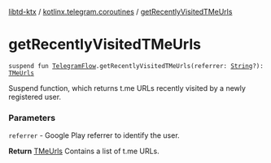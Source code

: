 [libtd-ktx](../index.md) / [kotlinx.telegram.coroutines](index.md) / [getRecentlyVisitedTMeUrls](./get-recently-visited-t-me-urls.md)

# getRecentlyVisitedTMeUrls

`suspend fun `[`TelegramFlow`](../kotlinx.telegram.core/-telegram-flow/index.md)`.getRecentlyVisitedTMeUrls(referrer: `[`String`](https://kotlinlang.org/api/latest/jvm/stdlib/kotlin/-string/index.html)`?): `[`TMeUrls`](https://tdlibx.github.io/td/docs/org/drinkless/td/libcore/telegram/TdApi/TMeUrls.html)

Suspend function, which returns t.me URLs recently visited by a newly registered user.

### Parameters

`referrer` - Google Play referrer to identify the user.

**Return**
[TMeUrls](https://tdlibx.github.io/td/docs/org/drinkless/td/libcore/telegram/TdApi/TMeUrls.html) Contains a list of t.me URLs.

